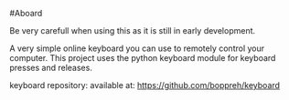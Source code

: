 #Aboard

Be very carefull when using this as it is still in early development. 

A very simple online keyboard you can use to remotely control your computer.
This project uses the python keyboard module for keyboard presses and releases.

keyboard repository: available at: https://github.com/boppreh/keyboard
